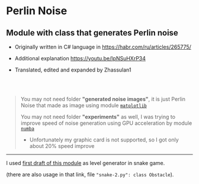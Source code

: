 # Perlin Noise

## Module with class that generates Perlin noise

- Originally written in C# language in <https://habr.com/ru/articles/265775/>

- Additional explanation <https://youtu.be/IpNSuHXrP34>

- Translated, edited and expanded by Zhassulan1

<br><br>

>You may not need folder __"generated noise images"__, it is just Perlin Noise that made as image using module [`matplotlib`](https://matplotlib.org/)
>
>You may not need folder __"experiments"__ as well, I was trying to improve speed of noise generation using GPU acceleration by module [`numba`](https://numba.pydata.org/)
>
>- Unfortunately my graphic card is not supported, so I got only about 20% speed improve
>
---

I used [first draft of this module](https://github.com/Zhassulan1/pp2-22BD030547/tree/main/practice/snake%20-%202) as level generator in snake game.

(there are also usage in that link, file `"snake-2.py": class Obstacle`).
